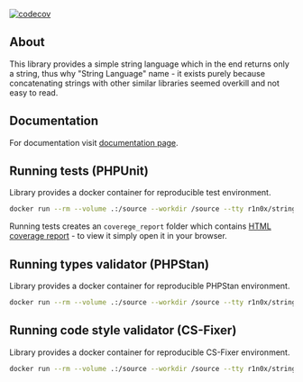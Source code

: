 [![codecov](https://codecov.io/github/r1n0x/string-language/graph/badge.svg?token=VAFFHQTTUW)](https://codecov.io/github/r1n0x/string-language)

About
--------------------------
This library provides a simple string language which in the end returns only a string, thus why "String Language" name - it exists purely because concatenating strings with other similar libraries seemed overkill and not easy to read.

Documentation
--------------------------
For documentation visit [documentation page](https://r1n0x.github.io/string-language).

Running tests (PHPUnit)
--------------------------
Library provides a docker container for reproducible test environment.
```bash
docker run --rm --volume .:/source --workdir /source --tty r1n0x/string-language-container:1.0.1 composer run-script phpunit
```
Running tests creates an `coverege_report` folder which contains [HTML coverage report](https://docs.phpunit.de/en/11.4/code-coverage.html) - to view it simply open it in your browser.

Running types validator (PHPStan)
--------------------------
Library provides a docker container for reproducible PHPStan environment.
```bash
docker run --rm --volume .:/source --workdir /source --tty r1n0x/string-language-container:1.0.1 composer run-script phpstan
```

Running code style validator (CS-Fixer)
--------------------------
Library provides a docker container for reproducible CS-Fixer environment.
```bash
docker run --rm --volume .:/source --workdir /source --tty r1n0x/string-language-container:1.0.1 composer run-script csfixer
```